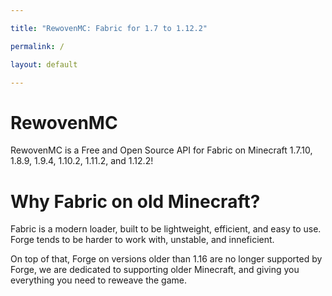 ```yaml
---

title: "RewovenMC: Fabric for 1.7 to 1.12.2"

permalink: /

layout: default

---
```




# RewovenMC



RewovenMC is a Free and Open Source API for Fabric on Minecraft 1.7.10, 1.8.9, 1.9.4, 1.10.2, 1.11.2, and 1.12.2!



# Why Fabric on old Minecraft?

Fabric is a modern loader, built to be lightweight, efficient, and easy to use. Forge tends to be harder to work with, unstable, and inneficient.

On top of that, Forge on versions older than 1.16 are no longer supported by Forge, we are dedicated to supporting older Minecraft, and giving you everything you need to reweave the game.

